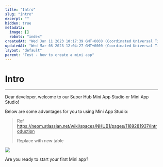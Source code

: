 ```yaml
---
title: "Intro"
slug: "intro"
excerpt: ""
hidden: true
metadata: 
  image: []
  robots: "index"
createdAt: "Wed Jan 11 2023 10:17:39 GMT+0000 (Coordinated Universal Time)"
updatedAt: "Wed Mar 08 2023 12:04:27 GMT+0000 (Coordinated Universal Time)"
layout: "default"
parent: "Test - how to create a mini app"
---
```

# Intro 
*** 
Dear developer, welcome to our Super Hub Mini App Studio or Mini App Studio!

Below are some advantages for you to using Mini App Studio:

> Ref <https://neom.atlassian.net/wiki/spaces/NHUB1/pages/1189281937/Introduction>
>
> Replace with new table

![](https://files.readme.io/715aae0-image.png)

Are you ready to start your first Mini app?
